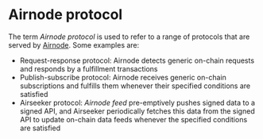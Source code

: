 # Airnode protocol

The term _Airnode protocol_ is used to refer to a range of protocols that are served by [Airnode](../infrastructure/airnode.md).
Some examples are:

- Request-response protocol: Airnode detects generic on-chain requests and responds by a fulfillment transactions
- Publish-subscribe protocol: Airnode receives generic on-chain subscriptions and fulfills them whenever their specified conditions are satisfied
- Airseeker protocol: _Airnode feed_ pre-emptively pushes signed data to a signed API, and Airseeker periodically fetches this data from the signed API to update on-chain data feeds whenever the specified conditions are satisfied
